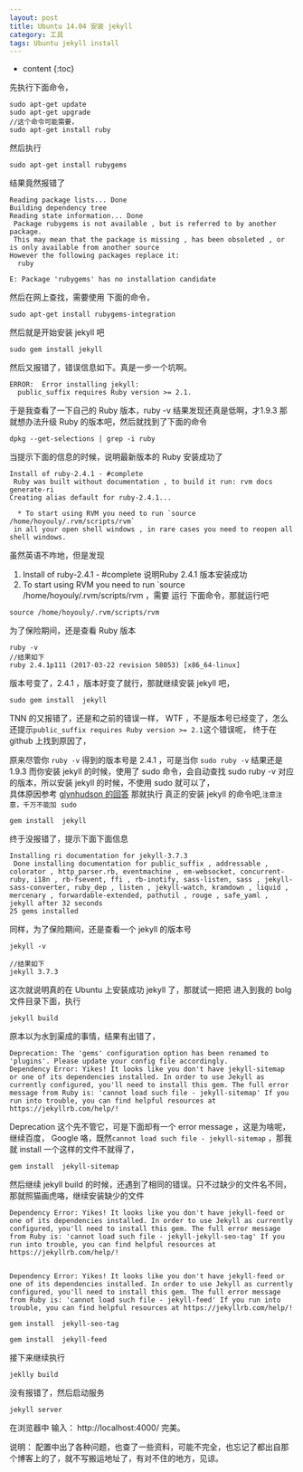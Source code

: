 ```yaml
---
layout: post
title: Ubuntu 14.04 安装 jekyll
category: 工具
tags: Ubuntu jekyll install
---
```


* content
{:toc}

先执行下面命令，
```shell
sudo apt-get update
sudo apt-get upgrade
//这个命令可能需要，
sudo apt-get install ruby
```

然后执行
```shell
sudo apt-get install rubygems
```
结果竟然报错了
```
Reading package lists... Done
Building dependency tree       
Reading state information... Done
 Package rubygems is not available , but is referred to by another package.
 This may mean that the package is missing , has been obsoleted , or
is only available from another source
However the following packages replace it:
  ruby

E: Package 'rubygems' has no installation candidate
```
然后在网上查找，需要使用 下面的命令，

```shell
sudo apt-get install rubygems-integration

 ```
然后就是开始安装 jekyll 吧
```shell
sudo gem install jekyll
```
然后又报错了，错误信息如下。真是一步一个坑啊。
```shell
ERROR:  Error installing jekyll:
  public_suffix requires Ruby version >= 2.1.
```
于是我查看了一下自己的 Ruby 版本，ruby -v
结果发现还真是低啊，才1.9.3 那就想办法升级 Ruby 的版本吧，然后就找到了下面的命令

```shell
dpkg --get-selections | grep -i ruby
```
当提示下面的信息的时候，说明最新版本的 Ruby 安装成功了
```shell
Install of ruby-2.4.1 - #complete
 Ruby was built without documentation , to build it run: rvm docs generate-ri
Creating alias default for ruby-2.4.1...

  * To start using RVM you need to run `source /home/hoyouly/.rvm/scripts/rvm`
 in all your open shell windows , in rare cases you need to reopen all shell windows.
```
虽然英语不咋地，但是发现
1.  Install of ruby-2.4.1 - #complete  说明Ruby 2.4.1 版本安装成功
2. To start using RVM you need to run `source /home/hoyouly/.rvm/scripts/rvm ，需要 运行 下面命令，那就运行吧
```shell
source /home/hoyouly/.rvm/scripts/rvm
```
为了保险期间，还是查看 Ruby 版本

```shell
ruby -v
//结果如下
ruby 2.4.1p111 (2017-03-22 revision 58053) [x86_64-linux]

```
版本号变了，2.4.1 ，版本好变了就行，那就继续安装 jekyll 吧，

```shell
sudo gem install  jekyll
```
TNN 的又报错了，还是和之前的错误一样， WTF ，不是版本号已经变了，怎么还提示`public_suffix requires Ruby version >= 2.1`这个错误呢，
终于在 github 上找到原因了，

原来尽管你 `ruby -v` 得到的版本号是 2.4.1 ，可是当你  `sudo ruby -v`   结果还是1.9.3 而你安装 jekyll 的时候，使用了 sudo 命令，会自动查找 sudo ruby -v 对应的版本，所以安装 jekyll 的时候，不使用 sudo 就可以了，  
具体原因参考  [glynhudson 的回答](https://github.com/jekyll/jekyll/issues/4724)
那就执行 真正的安装 jekyll 的命令吧,`注意注意，千万不能加 sudo`

```shell
gem install  jekyll
```
终于没报错了，提示下面下面信息

```shell
Installing ri documentation for jekyll-3.7.3
 Done installing documentation for public_suffix , addressable , colorator , http_parser.rb, eventmachine , em-websocket, concurrent-ruby, i18n , rb-fsevent, ffi , rb-inotify, sass-listen, sass , jekyll-sass-converter, ruby_dep , listen , jekyll-watch, kramdown , liquid , mercenary , forwardable-extended, pathutil , rouge , safe_yaml , jekyll after 32 seconds
25 gems installed

```
同样，为了保险期间，还是查看一个 jekyll 的版本号

```shell
jekyll -v

//结果如下
jekyll 3.7.3
```
这次就说明真的在 Ubuntu 上安装成功 jekyll 了，那就试一把把
进入到我的 bolg 文件目录下面，执行

```shell
jekyll build
```
原本以为水到渠成的事情，结果有出错了，

```shell
Deprecation: The 'gems' configuration option has been renamed to 'plugins'. Please update your config file accordingly.
Dependency Error: Yikes! It looks like you don't have jekyll-sitemap or one of its dependencies installed. In order to use Jekyll as currently configured, you'll need to install this gem. The full error message from Ruby is: 'cannot load such file - jekyll-sitemap' If you run into trouble, you can find helpful resources at https://jekyllrb.com/help/!

```
Deprecation 这个先不管它，可是下面却有一个 error message ，这是为啥呢，继续百度， Google 咯，既然`cannot load such file - jekyll-sitemap` ，那我就 install 一个这样的文件不就得了，
```shell
gem install  jekyll-sitemap
```
然后继续 jekyll build 的时候，还遇到了相同的错误。只不过缺少的文件名不同，那就照猫画虎咯，继续安装缺少的文件
```shell
Dependency Error: Yikes! It looks like you don't have jekyll-feed or one of its dependencies installed. In order to use Jekyll as currently configured, you'll need to install this gem. The full error message from Ruby is: 'cannot load such file - jekyll-jekyll-seo-tag' If you run into trouble, you can find helpful resources at https://jekyllrb.com/help/!


Dependency Error: Yikes! It looks like you don't have jekyll-feed or one of its dependencies installed. In order to use Jekyll as currently configured, you'll need to install this gem. The full error message from Ruby is: 'cannot load such file - jekyll-feed' If you run into trouble, you can find helpful resources at https://jekyllrb.com/help/!

```

```shell
gem install  jekyll-seo-tag

gem install  jekyll-feed
```
接下来继续执行

```shell
jeklly build
```
没有报错了，然后启动服务

```shell
jekyll server
```
在浏览器中 输入： http://localhost:4000/ 完美。


说明：
配置中出了各种问题，也查了一些资料，可能不完全，也忘记了都出自那个博客上的了，就不写搬运地址了，有对不住的地方，见谅。
